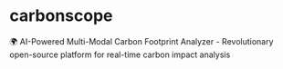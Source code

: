 # carbonscope
🌍 AI-Powered Multi-Modal Carbon Footprint Analyzer - Revolutionary open-source platform for real-time carbon impact analysis

